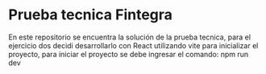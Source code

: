 # Prueba tecnica Fintegra

En este repositorio se encuentra la solución de la prueba tecnica, para el ejercicio dos decidi desarrollarlo con React utilizando vite para inicializar el proyecto,
para iniciar el proyecto se debe ingresar el comando: npm run dev

